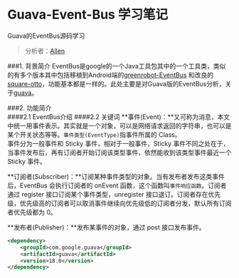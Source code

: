 # Guava-Event-Bus 学习笔记
Guava的EventBus源码学习
> 分析者：[Allen](https://github.com/qq291462491)
		
###1. 背景简介
EventBus是google的一个Java工具包其中的一个工具类，类似的有多个版本其中包括移植到Android端的[greenrobot-EventBus](https://github.com/greenrobot/EventBus)
和改良的[square-otto](https://github.com/square/otto)，功能基本都是一样的。此处主要是对Guava版的EventBus分析，关于[guava](https://github.com/google/guava)。

###2. 功能简介     
####2.1 EventBus介绍
####2.2 关键词
**事件(Event)：**又可称为消息，本文中统一用事件表示。其实就是一个对象，可以是网络请求返回的字符串，也可以是某个开关状态等等。`事件类型(EventType)`指事件所属的 Class。  
事件分为一般事件和 Sticky 事件，相对于一般事件，Sticky 事件不同之处在于，当事件发布后，再有订阅者开始订阅该类型事件，依然能收到该类型事件最近一个 Sticky 事件。  

**订阅者(Subscriber)：**订阅某种事件类型的对象。当有发布者发布这类事件后，EventBus 会执行订阅者的 onEvent 函数，这个函数叫`事件响应函数`。订阅者通过 register 接口订阅某个事件类型，unregister 接口退订。订阅者存在优先级，优先级高的订阅者可以取消事件继续向优先级低的订阅者分发，默认所有订阅者优先级都为 0。  

**发布者(Publisher)：**发布某事件的对象，通过 post 接口发布事件。 




```xml 
<dependency>
	<groupId>com.google.guava</groupId>
	<artifactId>guava</artifactId>
	<version>18.0</version>
</dependency>
```	